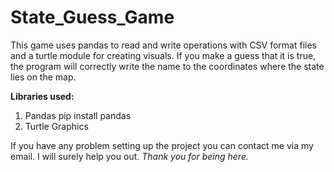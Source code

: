 # State_Guess_Game
  This game uses pandas to read and write operations with CSV format files and a turtle module for creating visuals.
If you make a guess that it is true, the program will correctly write the name to the coordinates where the state lies on the map.

**Libraries used:**
1. Pandas    pip install pandas
2. Turtle Graphics

If you have any problem setting up the project you can contact me via my email. I will surely help you out.
_Thank you for being here._

